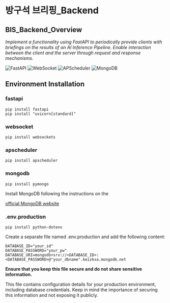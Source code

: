 
방구석 브리핑_Backend
================================================

BIS_Backend_Overview
------------------------------------------------

*Implement a functionality using FastAPI to periodically provide clients with briefings on the results of an AI Inference Pipeline. Enable interaction between the client and the server through request and response mechanisms.*

![FastAPI](https://img.shields.io/badge/FastAPI-005571?style=for-the-badge&logo=fastapi)
![WebSocket](https://img.shields.io/badge/WebSocket-4F4F4F?style=for-the-badge&logo=websocket)
![APScheduler](https://img.shields.io/badge/APScheduler-4285F4?style=for-the-badge&logo=apscheduler)
![MongoDB](https://img.shields.io/badge/MongoDB-47A248?style=for-the-badge&logo=mongodb)

Environment Installation
------------------------

### fastapi
```
pip install fastapi
pip install "uvicorn[standard]"
```

### websocket
```
pip install websockets
```

### apscheduler
```
pip install apscheduler
```

### mongodb
```
pip install pymongo
```

Install MongoDB following the instructions on the 

[official MongoDB website](https://www.mongodb.com/try/download/community)



### .env.production
```
pip install python-dotenv
```

Create a separate file named .env.production and add the following content:

```
DATABASE_ID="your_id"
DATABASE_PASSWORD="your_pw"
DATABASE_URI=mongodb+srv://<DATABASE_ID>:<DATABASE_PASSWORD>@"your_dbname".keizkxa.mongodb.net
```

**Ensure that you keep this file secure and do not share sensitive information.**

This file contains configuration details for your production environment, including database credentials. Keep in mind the importance of securing this information and not exposing it publicly.


